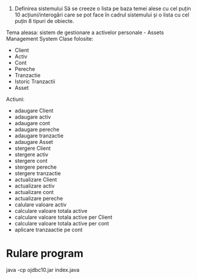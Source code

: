 1) Definirea sistemului 
Să se creeze o lista pe baza temei alese cu cel puțin 10 acțiuni/interogări care se pot face în cadrul 
sistemului și o lista cu cel puțin 8 tipuri de obiecte.

Tema aleasa: sistem de gestionare a activelor personale - Assets Management System
Clase folosite:
- Client
- Activ
- Cont
- Pereche
- Tranzactie
- Istoric Tranzactii
- Asset

Actiuni:
- adaugare Client
- adaugare activ
- adaugare cont
- adaugare pereche
- adaugare tranzactie
- adaugare Asset
- stergere Client
- stergere activ
- stergere cont
- stergere pereche
- stergere tranzactie
- actualizare Client
- actualizare activ
- actualizare cont
- actualizare pereche
- calulare valoare activ
- calculare valoare totala active
- calculare valoare totala active per Client
- calculare valoare totala active per cont
- aplicare tranzaactie pe cont

# Rulare program
java -cp ojdbc10.jar index.java


